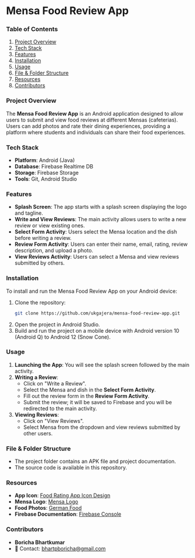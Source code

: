 # Mensa Food Review App

### Table of Contents
1. [Project Overview](#project-overview)
2. [Tech Stack](#tech-stack)
3. [Features](#features)
4. [Installation](#installation)
5. [Usage](#usage)
6. [File & Folder Structure](#file--folder-structure)
7. [Resources](#resources)
8. [Contributors](#contributors)

### Project Overview
The **Mensa Food Review App** is an Android application designed to allow users to submit and view food reviews at different Mensas (cafeterias). Users can add photos and rate their dining experiences, providing a platform where students and individuals can share their food experiences.

### Tech Stack
- **Platform**: Android (Java)
- **Database**: Firebase Realtime DB
- **Storage**: Firebase Storage
- **Tools**: Git, Android Studio

### Features
- **Splash Screen**: The app starts with a splash screen displaying the logo and tagline.
- **Write and View Reviews**: The main activity allows users to write a new review or view existing ones.
- **Select Form Activity**: Users select the Mensa location and the dish before writing a review.
- **Review Form Activity**: Users can enter their name, email, rating, review description, and upload a photo.
- **View Reviews Activity**: Users can select a Mensa and view reviews submitted by others.

### Installation
To install and run the Mensa Food Review App on your Android device:

1. Clone the repository:
    ```bash
    git clone https://github.com/ukgajera/mensa-food-review-app.git
    ```
2. Open the project in Android Studio.
3. Build and run the project on a mobile device with Android version 10 (Android Q) to Android 12 (Snow Cone).

### Usage
1. **Launching the App**: You will see the splash screen followed by the main activity.
2. **Writing a Review**:
    - Click on "Write a Review".
    - Select the Mensa and dish in the **Select Form Activity**.
    - Fill out the review form in the **Review Form Activity**.
    - Submit the review; it will be saved to Firebase and you will be redirected to the main activity.
3. **Viewing Reviews**:
    - Click on "View Reviews".
    - Select Mensa from the dropdown and view reviews submitted by other users.

### File & Folder Structure
- The project folder contains an APK file and project documentation.
- The source code is available in this repository.

### Resources
- **App Icon**: [Food Rating App Icon Design](https://dribbble.com/shots/11923715-Food-Rating-App-icon-design)
- **Mensa Logo**: [Mensa Logo](https://www.credly.com/organizations/american-mensa/badges)
- **Food Photos**: [German Food](https://edition.cnn.com/travel/article/german-food/index.html)
- **Firebase Documentation**: [Firebase Console](https://console.firebase.google.com)

### Contributors
- **Boricha Bhartkumar**
- 📧 Contact: bhartpboricha@gmail.com

